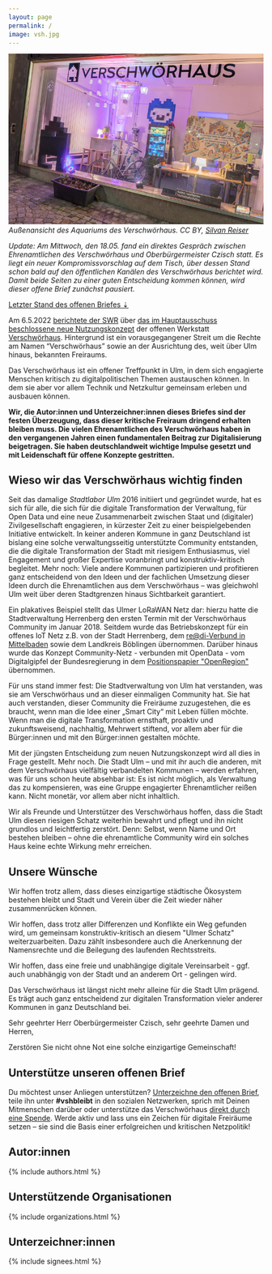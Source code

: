 ```yaml
---
layout: page
permalink: /
image: vsh.jpg
---
```

![Außenansicht des Aquariums des Verschwörhaus](vsh.jpg) _Außenansicht des Aquariums des Verschwörhaus. CC BY, [Silvan Reiser](https://konkludenz.de)_

<p class="mt-4"><em>Update: Am Mittwoch, den 18.05. fand ein direktes Gespräch zwischen Ehrenamtlichen des Verschwörhaus
und Oberbürgermeister Czisch statt. Es liegt ein neuer Kompromissvorschlag auf dem Tisch, über dessen Stand
schon bald auf den öffentlichen Kanälen des Verschwörhaus berichtet wird. Damit beide Seiten zu einer
guten Entscheidung kommen können, wird dieser offene Brief zunächst pausiert.</em></p>

<div class="d-grid gap-2 col-6 mx-auto">
  <a class="btn btn-primary" data-bs-toggle="collapse" href="#offenerBrief" role="button" aria-expanded="false" aria-controls="offenerBrief">
  Letzter Stand des offenen Briefes &#8675;
  </a>
</div>

<div class="collapse mt-4" id="offenerBrief" markdown="1">

Am 6.5.2022 [berichtete der SWR](https://www.swr.de/swraktuell/baden-wuerttemberg/ulm/neues-nutzungskonzept-fuer-verschwoerhaus-ulm-100.html)
über [das im Hauptausschuss beschlossene neue Nutzungskonzept](https://buergerinfo.ulm.de/vo0050.php?__kvonr=7605) der offenen Werkstatt [Verschwörhaus](https://verschwoerhaus.de/).
Hintergrund ist ein vorausgegangener Streit um die Rechte am Namen “Verschwörhaus” sowie an der Ausrichtung des, weit über Ulm hinaus, bekannten Freiraums.

Das Verschwörhaus ist ein offener Treffpunkt in Ulm, in dem sich engagierte Menschen kritisch zu digitalpolitischen Themen austauschen können. In dem sie aber vor allem Technik und Netzkultur gemeinsam erleben und ausbauen können.

**Wir, die Autor:innen und Unterzeichner:innen dieses Briefes sind der festen Überzeugung, dass dieser kritische Freiraum dringend erhalten bleiben muss. Die vielen Ehrenamtlichen des Verschwörhaus haben in den vergangenen Jahren einen fundamentalen Beitrag zur Digitalisierung beigetragen. Sie haben deutschlandweit wichtige Impulse gesetzt und mit Leidenschaft für offene Konzepte gestritten.**

## Wieso wir das Verschwörhaus wichtig finden

Seit das damalige *Stadtlabor Ulm* 2016 initiiert und gegründet wurde, hat es sich für alle, die sich für die digitale Transformation der Verwaltung, für Open Data und eine neue Zusammenarbeit zwischen Staat und (digitaler) Zivilgesellschaft engagieren, in kürzester Zeit zu einer beispielgebenden Initiative entwickelt. In keiner anderen Kommune in ganz Deutschland ist bislang eine solche verwaltungsseitig unterstützte Community entstanden, die die digitale Transformation der Stadt mit riesigem Enthusiasmus, viel Engagement und großer Expertise voranbringt und konstruktiv-kritisch begleitet. Mehr noch: Viele andere Kommunen partizipieren und profitieren ganz entscheidend von den Ideen und der fachlichen Umsetzung dieser Ideen durch die Ehrenamtlichen aus dem Verschwörhaus – was gleichwohl Ulm weit über deren Stadtgrenzen hinaus Sichtbarkeit garantiert.

Ein plakatives Beispiel stellt das Ulmer LoRaWAN Netz dar: hierzu hatte die Stadtverwaltung Herrenberg den ersten Termin mit der Verschwörhaus Community im Januar 2018. Seitdem wurde das Betriebskonzept für ein offenes IoT Netz z.B. von der Stadt Herrenberg, dem [re@di-Verbund in Mittelbaden](https://readi.de/) sowie dem Landkreis Böblingen übernommen. Darüber hinaus wurde das Konzept Community-Netz - verbunden mit OpenData - vom Digitalgipfel der Bundesregierung in dem [Positionspapier "OpenRegion"](https://deutschland-intelligent-vernetzt.org/app/uploads/2020/05/Offene-IoT-Funknetze-und-offene-Daten-f%C3%BCr-eine-Open-Region-am-Beispiel-der-Region-Stuttgart.pdf) übernommen.

Für uns stand immer fest: Die Stadtverwaltung von Ulm hat verstanden, was sie am Verschwörhaus und an dieser einmaligen Community hat. Sie hat auch verstanden, dieser Community die Freiräume zuzugestehen, die es braucht, wenn man die Idee einer „Smart City“ mit Leben füllen möchte. Wenn man die digitale Transformation ernsthaft, proaktiv und zukunftsweisend, nachhaltig, Mehrwert stiftend, vor allem aber für die Bürger:innen und mit den Bürger:innen gestalten möchte.

Mit der jüngsten Entscheidung zum neuen Nutzungskonzept wird all dies in Frage gestellt. Mehr noch. Die Stadt Ulm – und mit ihr auch die anderen, mit dem Verschwörhaus vielfältig verbandelten Kommunen – werden erfahren, was für uns schon heute absehbar ist: Es ist nicht möglich, als Verwaltung das zu kompensieren, was eine Gruppe engagierter Ehrenamtlicher reißen kann. Nicht monetär, vor allem aber nicht inhaltlich.

Wir als Freunde und Unterstützer des Verschwörhaus hoffen, dass die Stadt Ulm diesen riesigen Schatz weiterhin bewahrt und pflegt und ihn nicht grundlos und leichtfertig zerstört. Denn: Selbst, wenn Name und Ort bestehen bleiben – ohne die ehrenamtliche Community wird ein solches Haus keine echte Wirkung mehr erreichen.

## Unsere Wünsche

Wir hoffen trotz allem, dass dieses einzigartige städtische Ökosystem bestehen bleibt und Stadt und Verein über die Zeit wieder näher zusammenrücken können.

Wir hoffen, dass trotz aller Differenzen und Konflikte ein Weg gefunden wird, um gemeinsam konstruktiv-kritisch an diesem "Ulmer Schatz" weiterzuarbeiten. Dazu zählt insbesondere auch die Anerkennung der Namensrechte und die Beilegung des laufenden Rechtsstreits.

Wir hoffen, dass eine freie und unabhängige digitale Vereinsarbeit - ggf. auch unabhängig von der Stadt und an anderem Ort - gelingen wird.

Das Verschwörhaus ist längst nicht mehr alleine für die Stadt Ulm prägend. Es trägt auch ganz entscheidend zur digitalen Transformation vieler anderer Kommunen in ganz Deutschland bei.

Sehr geehrter Herr Oberbürgermeister Czisch, sehr geehrte Damen und Herren,

Zerstören Sie nicht ohne Not eine solche einzigartige Gemeinschaft!

## Unterstütze unseren offenen Brief

Du möchtest unser Anliegen unterstützen? [Unterzeichne den offenen Brief](https://github.com/itrich/vsh-bleibt/blob/main/README.md#ich-m%C3%B6chte-den-brief-unterschreiben-was-kann-ich-tun), teile ihn unter **#vshbleibt** in den sozialen Netzwerken,
sprich mit Deinen Mitmenschen darüber oder unterstütze das Verschwörhaus [direkt durch eine Spende](https://verschwoerhaus.de/spenden/). Werde
aktiv und lass uns ein Zeichen für digitale Freiräume setzen – sie sind die Basis einer erfolgreichen und kritischen Netzpolitik!

## Autor:innen

{% include authors.html %}

## Unterstützende Organisationen

{% include organizations.html %}

## Unterzeichner:innen

{% include signees.html %}

</div>

